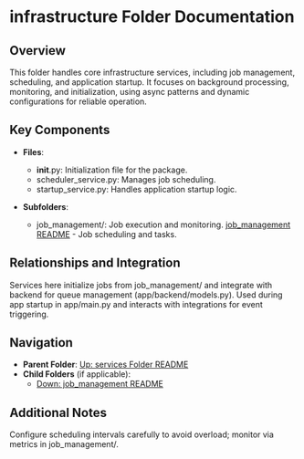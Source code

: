 # infrastructure Folder Documentation

## Overview
This folder handles core infrastructure services, including job management, scheduling, and application startup. It focuses on background processing, monitoring, and initialization, using async patterns and dynamic configurations for reliable operation.

## Key Components
- **Files**:
  - __init__.py: Initialization file for the package.
  - scheduler_service.py: Manages job scheduling.
  - startup_service.py: Handles application startup logic.

- **Subfolders**:
  - job_management/: Job execution and monitoring. [job_management README](./job_management/README.md) - Job scheduling and tasks.

## Relationships and Integration
Services here initialize jobs from job_management/ and integrate with backend for queue management (app/backend/models.py). Used during app startup in app/main.py and interacts with integrations for event triggering.

## Navigation
- **Parent Folder**: [Up: services Folder README](../README.md)
- **Child Folders** (if applicable): 
  - [Down: job_management README](./job_management/README.md)

## Additional Notes
Configure scheduling intervals carefully to avoid overload; monitor via metrics in job_management/.
